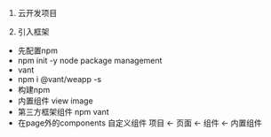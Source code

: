1. 云开发项目

2. 引入框架
  - 先配置npm
  - npm init -y
  node package management
  - vant
  - npm i @vant/weapp -s
  - 构建npm
  - 内置组件 view image
  - 第三方框架组件 npm vant 
  - 在page外的components 自定义组件
    项目 <- 页面 <- 组件 <- 内置组件